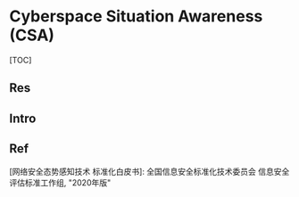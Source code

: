 # Cyberspace Situation Awareness (CSA)

[TOC]



## Res


## Intro


## Ref

[网络安全态势感知技术 标准化白皮书]: 全国信息安全标准化技术委员会 信息安全评估标准工作组, "2020年版"
